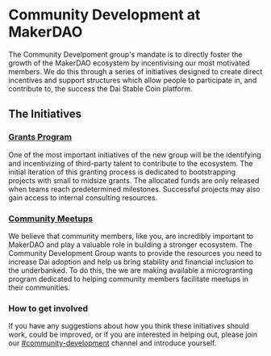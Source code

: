 # Community Development at MakerDAO

The Community Develpoment group's mandate is to directly foster the growth of the MakerDAO ecosystem by incentivising our most motivated members. We do this through a series of initiatives designed to create direct incentives and support structures which allow people to participate in, and contribute to, the success the Dai Stable Coin platform.

## The Initiatives

### [Grants Program](https://github.com/makerdao/community/tree/master/grants)
One of the most important initiatives of the new group will be the identifying and incentivizing of third-party talent to contribute to the ecosystem. The initial iteration of this granting process is dedicated to bootstrapping projects with small to midsize grants. The allocated funds are only released when teams reach predetermined milestones.  Successful projects may also gain access to internal consulting resources.

### [Community Meetups](https://github.com/makerdao/community/tree/master/meetups)
We believe that community members, like you, are incredibly important to MakerDAO and play a valuable role in building a stronger ecosystem. The Community Development Group wants to provide the resources you need to increase Dai adoption and help us bring stability and financial inclusion to the underbanked. To do this, the we are making available a microgranting program dedicated to helping community members facilitate meetups in their communities.

### How to get involved
If you have any suggestions about how you think these initiatives should work, could be improved, or if you are interested in helping out, please join our [#community-development](https://chat.makerdao.com/channel/community-development) channel and introduce yourself.
